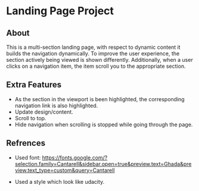 # Landing Page Project

## About

This is a multi-section landing page, with respect to dynamic content it builds the navigation dynamically. To improve the user experience, the section actively being viewed is shown differently. Additionally, when a user clicks on a navigation item, the item scroll you to the appropriate section.

## Extra Features

- As the section in the viewport is been highlighted, the corresponding navigation link is also highlighted.
- Update design/content.
- Scroll to top.
- Hide navigation when scrolling is stopped while going through the page.

## Refrences

- Used font: https://fonts.google.com/?selection.family=Cantarell&sidebar.open=true&preview.text=Ghada&preview.text_type=custom&query=Cantarell

- Used a style which look like udacity.
